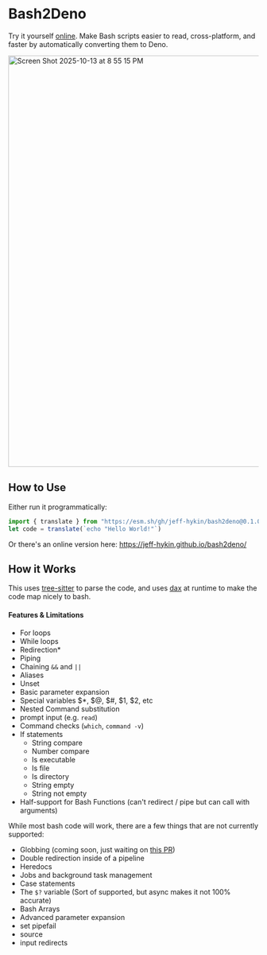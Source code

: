 # Bash2Deno

Try it yourself [online](https://jeff-hykin.github.io/bash2deno/). Make Bash scripts easier to read, cross-platform, and faster by automatically converting them to Deno.

<img width="1461" height="827" alt="Screen Shot 2025-10-13 at 8 55 15 PM" src="https://github.com/user-attachments/assets/983a310a-c570-4f5c-950a-56e974232be1" />

## How to Use

Either run it programmatically:

```js
import { translate } from "https://esm.sh/gh/jeff-hykin/bash2deno@0.1.0.2/main/api.js"
let code = translate(`echo "Hello World!"`)
```

Or there's an online version here: https://jeff-hykin.github.io/bash2deno/

## How it Works

This uses [tree-sitter](https://tree-sitter.github.io/tree-sitter/) to parse the code, and uses [dax](https://github.com/dsherret/dax) at runtime to make the code map nicely to bash.


#### Features & Limitations

- For loops
- While loops
- Redirection*
- Piping
- Chaining `&&` and `||`
- Aliases
- Unset
- Basic parameter expansion
- Special variables $*, $@, $#, $1, $2, etc
- Nested Command substitution
- prompt input (e.g. `read`)
- Command checks (`which`, `command -v`)
- If statements
    - String compare
    - Number compare
    - Is executable
    - Is file
    - Is directory
    - String empty 
    - String not empty
- Half-support for Bash Functions (can't redirect / pipe but can call with arguments)

While most bash code will work, there are a few things that are not currently supported:

- Globbing (coming soon, just waiting on [this PR](https://github.com/dsherret/dax/pull/338))
- Double redirection inside of a pipeline
- Heredocs
- Jobs and background task management
- Case statements
- The `$?` variable (Sort of supported, but async makes it not 100% accurate)
- Bash Arrays
- Advanced parameter expansion
- set pipefail
- source
- input redirects
